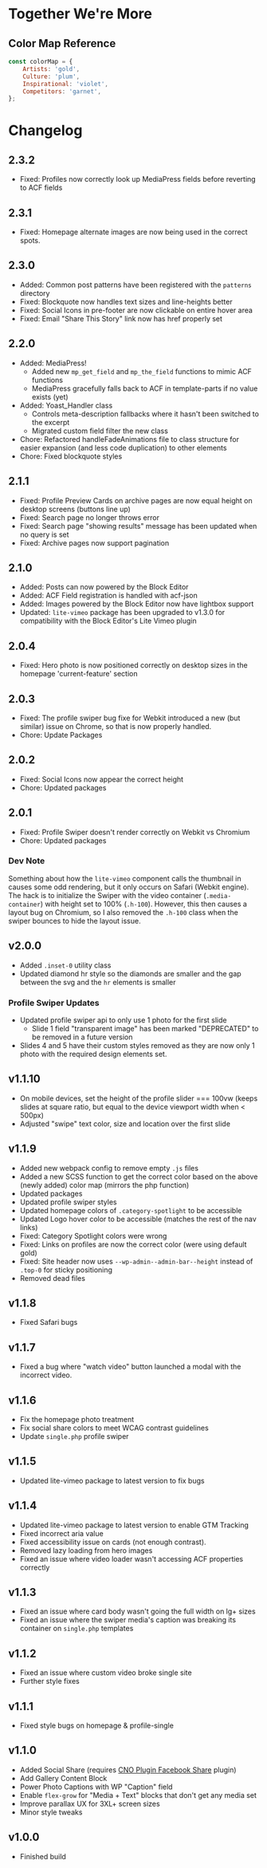 # Together We're More

## Color Map Reference

```javascript
const colorMap = {
	Artists: 'gold',
	Culture: 'plum',
	Inspirational: 'violet',
	Competitors: 'garnet',
};
```

# Changelog

## 2.3.2

-   Fixed: Profiles now correctly look up MediaPress fields before reverting to ACF fields

## 2.3.1

-   Fixed: Homepage alternate images are now being used in the correct spots.

## 2.3.0

-   Added: Common post patterns have been registered with the `patterns` directory
-   Fixed: Blockquote now handles text sizes and line-heights better
-   Fixed: Social Icons in pre-footer are now clickable on entire hover area
-   Fixed: Email "Share This Story" link now has href properly set

## 2.2.0

-   Added: MediaPress!
    -   Added new `mp_get_field` and `mp_the_field` functions to mimic ACF functions
    -   MediaPress gracefully falls back to ACF in template-parts if no value exists (yet)
-   Added: Yoast_Handler class
    -   Controls meta-description fallbacks where it hasn't been switched to the excerpt
    -   Migrated custom field filter the new class
-   Chore: Refactored handleFadeAnimations file to class structure for easier expansion (and less code duplication) to other elements
-   Chore: Fixed blockquote styles

## 2.1.1

-   Fixed: Profile Preview Cards on archive pages are now equal height on desktop screens (buttons line up)
-   Fixed: Search page no longer throws error
-   Fixed: Search page "showing results" message has been updated when no query is set
-   Fixed: Archive pages now support pagination

## 2.1.0

-   Added: Posts can now powered by the Block Editor
-   Added: ACF Field registration is handled with acf-json
-   Added: Images powered by the Block Editor now have lightbox support
-   Updated: `lite-vimeo` package has been upgraded to v1.3.0 for compatibility with the Block Editor's Lite Vimeo plugin

## 2.0.4

-   Fixed: Hero photo is now positioned correctly on desktop sizes in the homepage 'current-feature' section

## 2.0.3

-   Fixed: The profile swiper bug fixe for Webkit introduced a new (but similar) issue on Chrome, so that is now properly handled.
-   Chore: Update Packages

## 2.0.2

-   Fixed: Social Icons now appear the correct height
-   Chore: Updated packages

## 2.0.1

-   Fixed: Profile Swiper doesn't render correctly on Webkit vs Chromium
-   Chore: Updated packages

### Dev Note

Something about how the `lite-vimeo` component calls the thumbnail in causes some odd rendering, but it only occurs on Safari (Webkit engine). The hack is to initialize the Swiper with the video container (`.media-container`) with height set to 100% (`.h-100`). However, this then causes a layout bug on Chromium, so I also removed the `.h-100` class when the swiper bounces to hide the layout issue.

## v2.0.0

-   Added `.inset-0` utility class
-   Updated diamond hr style so the diamonds are smaller and the gap between the svg and the `hr` elements is smaller

### Profile Swiper Updates

-   Updated profile swiper api to only use 1 photo for the first slide
    -   Slide 1 field "transparent image" has been marked "DEPRECATED" to be removed in a future version
-   Slides 4 and 5 have their custom styles removed as they are now only 1 photo with the required design elements set.

## v1.1.10

-   On mobile devices, set the height of the profile slider === 100vw (keeps slides at square ratio, but equal to the device viewport width when < 500px)
-   Adjusted "swipe" text color, size and location over the first slide

## v1.1.9

-   Added new webpack config to remove empty `.js` files
-   Added a new SCSS function to get the correct color based on the above (newly added) color map (mirrors the php function)
-   Updated packages
-   Updated profile swiper styles
-   Updated homepage colors of `.category-spotlight` to be accessible
-   Updated Logo hover color to be accessible (matches the rest of the nav links)
-   Fixed: Category Spotlight colors were wrong
-   Fixed: Links on profiles are now the correct color (were using default gold)
-   Fixed: Site header now uses `--wp-admin--admin-bar--height` instead of `.top-0` for sticky positioning
-   Removed dead files

## v1.1.8

-   Fixed Safari bugs

## v1.1.7

-   Fixed a bug where "watch video" button launched a modal with the incorrect video.

## v1.1.6

-   Fix the homepage photo treatment
-   Fix social share colors to meet WCAG contrast guidelines
-   Update `single.php` profile swiper

## v1.1.5

-   Updated lite-vimeo package to latest version to fix bugs

## v1.1.4

-   Updated lite-vimeo package to latest version to enable GTM Tracking
-   Fixed incorrect aria value
-   Fixed accessibility issue on cards (not enough contrast).
-   Removed lazy loading from hero images
-   Fixed an issue where video loader wasn't accessing ACF properties correctly

## v1.1.3

-   Fixed an issue where card body wasn't going the full width on lg+ sizes
-   Fixed an issue where the swiper media's caption was breaking its container on `single.php` templates

## v1.1.2

-   Fixed an issue where custom video broke single site
-   Further style fixes

## v1.1.1

-   Fixed style bugs on homepage & profile-single

## v1.1.0

-   Added Social Share (requires [CNO Plugin Facebook Share](https://github.com/choctaw-nation/cno-plugin-facebook-share) plugin)
-   Add Gallery Content Block
-   Power Photo Captions with WP "Caption" field
-   Enable `flex-grow` for "Media + Text" blocks that don't get any media set
-   Improve parallax UX for 3XL+ screen sizes
-   Minor style tweaks

## v1.0.0

-   Finished build
